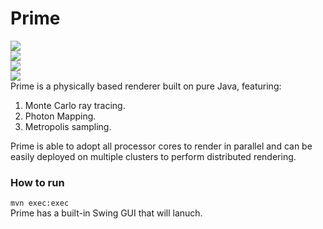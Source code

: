 Prime
=====
<img src="https://avatars1.githubusercontent.com/u/3256712?s=460"/><br/>
<img src="https://cloud.githubusercontent.com/assets/3256712/2883863/5c11b3ba-d4a1-11e3-93c9-7555d232e265.png"/><br/>
<img src="https://cloud.githubusercontent.com/assets/3256712/2883601/ef135e2e-d49d-11e3-9150-48f129c5c414.jpg"/><br/>
<img src="https://cloud.githubusercontent.com/assets/3256712/2883599/eb5b7cda-d49d-11e3-842c-dc63f05b44f3.jpg"/><br/>
Prime is a physically based renderer built on pure Java, featuring:
  1. Monte Carlo ray tracing.
  2. Photon Mapping.
  3. Metropolis sampling.

Prime is able to adopt all processor cores to render in parallel and can be easily deployed on multiple clusters to perform distributed rendering. 


<h3>How to run</h3>
<code>mvn exec:exec</code>
<br/>Prime has a built-in Swing GUI that will lanuch.
